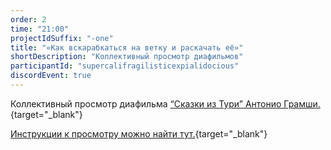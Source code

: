 ```yaml
---
order: 2
time: "21:00"
projectIdSuffix: "-one"
title: "«Как вскарабкаться на ветку и раскачать её»"
shortDescription: "Коллективный просмотр диафильмов"
participantId: "supercalifragilisticexpialidocious"
discordEvent: true
---
```


Коллективный просмотр диафильма [“Сказки из Тури” Антонио Грамши.](https://arch.rgdb.ru/xmlui/handle/123456789/43183#page/28/mode/1up){target="_blank"}

[Инструкции к просмотру можно найти тут.](https://drive.google.com/file/d/1ywY0nPqrSgdK7PTgjs1iAUHWu8WDCH7N/view?usp=sharing){target="_blank"}
